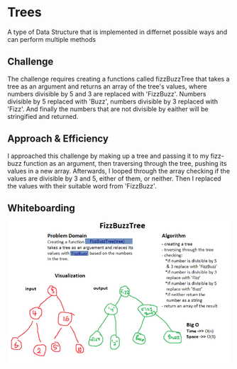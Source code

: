 # Trees
A type of Data Structure that is implemented in differnet possible ways and can perform multiple methods

## Challenge
The challenge requires creating a functions called fizzBuzzTree that takes a tree as an argument and returns an array of the tree's values, where numbers divisible by 5 and 3 are replaced with 'FizzBuzz'. Numbers divisible by 5 replaced with 'Buzz', numbers divisible by 3 replaced with 'Fizz'. And finally the numbers that are not divisible by eaither will be stringified and returned.

## Approach & Efficiency
I approached this challenge by making up a tree and passing it to my fizz-buzz function as an argument, then traversing through the tree, pushing its values in a new array. Afterwards, I looped through the array checking if the values are divisible by 3 and 5, either of them, or neither. Then I replaced the values with their suitable word from 'FizzBuzz'.

## Whiteboarding
![whiteboard](cc16wb.PNG)